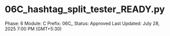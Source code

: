 # 06C_hashtag_split_tester_READY.py

Phase: 6
Module: C
Prefix: 06C_
Status: Approved
Last Updated: July 28, 2025 7:00 PM (GMT+5:30)
